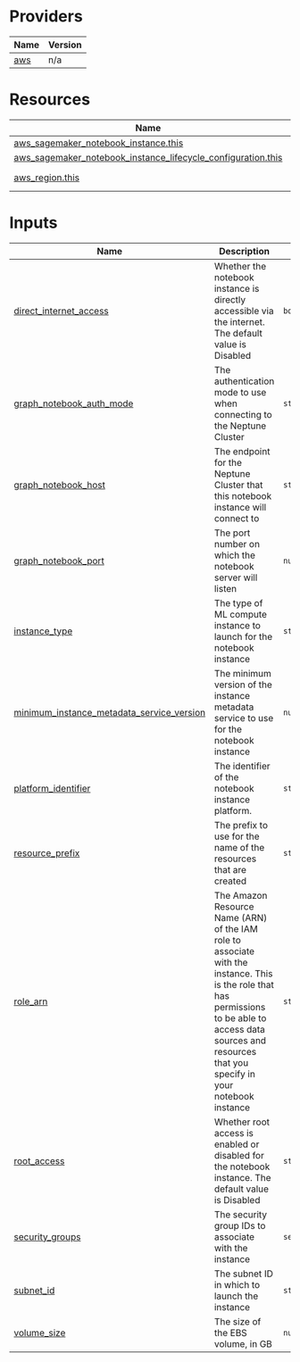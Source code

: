<!-- BEGIN_TF_DOCS -->


# Providers

| Name | Version |
|------|---------|
| <a name="provider_aws"></a> [aws](#provider\_aws) | n/a |

# Resources

| Name | Type |
|------|------|
| [aws_sagemaker_notebook_instance.this](https://registry.terraform.io/providers/hashicorp/aws/latest/docs/resources/sagemaker_notebook_instance) | resource |
| [aws_sagemaker_notebook_instance_lifecycle_configuration.this](https://registry.terraform.io/providers/hashicorp/aws/latest/docs/resources/sagemaker_notebook_instance_lifecycle_configuration) | resource |
| [aws_region.this](https://registry.terraform.io/providers/hashicorp/aws/latest/docs/data-sources/region) | data source |

# Inputs

| Name | Description | Type | Default | Required |
|------|-------------|------|---------|:--------:|
| <a name="input_direct_internet_access"></a> [direct\_internet\_access](#input\_direct\_internet\_access) | Whether the notebook instance is directly accessible via the internet. The default value is Disabled | `bool` | `false` | no |
| <a name="input_graph_notebook_auth_mode"></a> [graph\_notebook\_auth\_mode](#input\_graph\_notebook\_auth\_mode) | The authentication mode to use when connecting to the Neptune Cluster | `string` | `"DEFAULT"` | no |
| <a name="input_graph_notebook_host"></a> [graph\_notebook\_host](#input\_graph\_notebook\_host) | The endpoint for the Neptune Cluster that this notebook instance will connect to | `string` | n/a | yes |
| <a name="input_graph_notebook_port"></a> [graph\_notebook\_port](#input\_graph\_notebook\_port) | The port number on which the notebook server will listen | `number` | `8182` | no |
| <a name="input_instance_type"></a> [instance\_type](#input\_instance\_type) | The type of ML compute instance to launch for the notebook instance | `string` | `"ml.t3.medium"` | no |
| <a name="input_minimum_instance_metadata_service_version"></a> [minimum\_instance\_metadata\_service\_version](#input\_minimum\_instance\_metadata\_service\_version) | The minimum version of the instance metadata service to use for the notebook instance | `number` | `2` | no |
| <a name="input_platform_identifier"></a> [platform\_identifier](#input\_platform\_identifier) | The identifier of the notebook instance platform. | `string` | `"notebook-al2-v2"` | no |
| <a name="input_resource_prefix"></a> [resource\_prefix](#input\_resource\_prefix) | The prefix to use for the name of the resources that are created | `string` | n/a | yes |
| <a name="input_role_arn"></a> [role\_arn](#input\_role\_arn) | The Amazon Resource Name (ARN) of the IAM role to associate with the instance. This is the role that has permissions to be able to access data sources and resources that you specify in your notebook instance | `string` | n/a | yes |
| <a name="input_root_access"></a> [root\_access](#input\_root\_access) | Whether root access is enabled or disabled for the notebook instance. The default value is Disabled | `string` | `"Disabled"` | no |
| <a name="input_security_groups"></a> [security\_groups](#input\_security\_groups) | The security group IDs to associate with the instance | `set(string)` | `[]` | no |
| <a name="input_subnet_id"></a> [subnet\_id](#input\_subnet\_id) | The subnet ID in which to launch the instance | `string` | `null` | no |
| <a name="input_volume_size"></a> [volume\_size](#input\_volume\_size) | The size of the EBS volume, in GB | `number` | `5` | no |
<!-- END_TF_DOCS -->